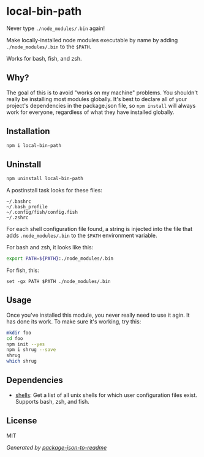 # local-bin-path

Never type `./node_modules/.bin` again!

Make locally-installed node modules executable by name by adding
`./node_modules/.bin` to the `$PATH`.

Works for bash, fish, and zsh.

## Why?

The goal of this is to avoid "works on my machine" problems.
You shouldn't really be installing most modules globally. It's best
to declare all of your project's dependencies in the package.json file, so
`npm install` will always work for everyone, regardless of what they have
installed globally.

## Installation

```sh
npm i local-bin-path
```

## Uninstall
```sh
npm uninstall local-bin-path
```

A postinstall task looks for these files:

```
~/.bashrc
~/.bash_profile
~/.config/fish/config.fish
~/.zshrc
```

For each shell configuration file found, a string is injected into the file
 that adds `.node_modules/.bin` to the `$PATH` environment variable.

 For bash and zsh, it looks like this:

 ```sh
 export PATH=${PATH}:./node_modules/.bin
 ```

 For fish, this:

 ```fish
 set -gx PATH $PATH ./node_modules/.bin
 ```

## Usage

Once you've installed this module, you never really need to use it agin. It has
done its work. To make sure it's working, try this:

```sh
mkdir foo
cd foo
npm init --yes
npm i shrug --save
shrug
which shrug
```

## Dependencies

- [shells](https://github.com/zeke/shells): Get a list of all unix shells for which user configuration files exist. Supports bash, zsh, and fish.

## License

MIT

_Generated by [package-json-to-readme](https://github.com/zeke/package-json-to-readme)_
